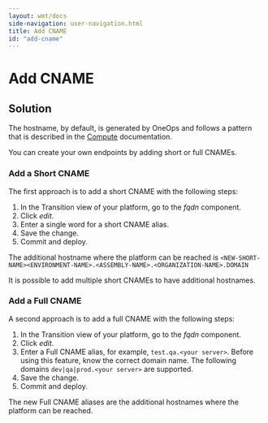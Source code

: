 ```yaml
---
layout: wmt/docs
side-navigation: user-navigation.html
title: Add CNAME
id: "add-cname"
---
```


# Add CNAME

## Solution

The hostname, by default, is generated by OneOps and follows a pattern that is described in the
[Compute](/user/operation/compute.html) documentation.

You can create your own endpoints by adding short or full CNAMEs.

### Add a Short CNAME

The first approach is to add a short CNAME with the following steps:


1. In the Transition view of your platform, go to the _fqdn_ component.
2. Click _edit_.
3. Enter a single word for a short CNAME alias.
4. Save the change.
5. Commit and deploy.

The additional hostname where the platform can be reached is `<NEW-SHORT-NAME><ENVIRONMENT-NAME>.<ASSEMBLY-NAME>.<ORGANIZATION-NAME>.DOMAIN`

It is possible to add multiple short CNAMEs to have additional hostnames.

### Add a Full CNAME

A second approach is to add a full CNAME with the following steps:


1. In the Transition view of your platform, go to the _fqdn_ component.
2. Click _edit_.
3. Enter a Full CNAME alias, for example, `test.qa.<your server>`. Before using this feature, know the correct domain name. The following domains  `dev|qa|prod.<your server>` are supported.
4. Save the change.
5. Commit and deploy.

The new Full CNAME aliases are the additional hostnames where the platform can be reached.
